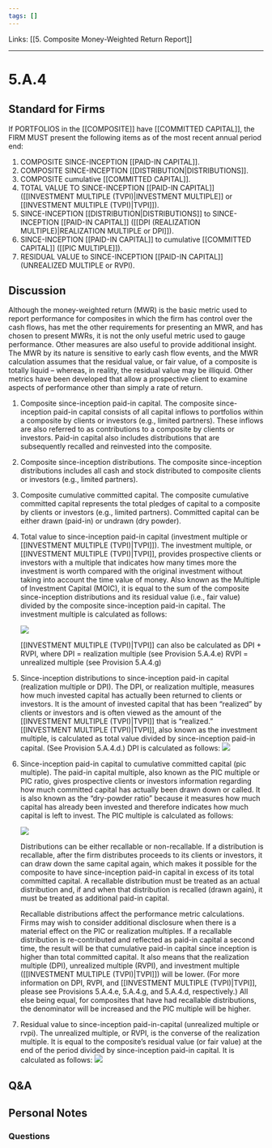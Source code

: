 ```yaml
---
tags: []
---
```

Links: [[5. Composite Money-Weighted Return Report]]
___
# 5.A.4
## Standard for Firms
If PORTFOLIOS in the [[COMPOSITE]] have [[COMMITTED CAPITAL]], the FIRM MUST present the following items as of the most recent annual period end:
1. COMPOSITE SINCE-INCEPTION [[PAID-IN CAPITAL]].
2. COMPOSITE SINCE-INCEPTION [[DISTRIBUTION|DISTRIBUTIONS]].
3. COMPOSITE cumulative [[COMMITTED CAPITAL]].
4. TOTAL VALUE TO SINCE-INCEPTION [[PAID-IN CAPITAL]] ([[INVESTMENT MULTIPLE (TVPI)|INVESTMENT MULTIPLE]] or [[INVESTMENT MULTIPLE (TVPI)|TVPI]]).
5. SINCE-INCEPTION [[DISTRIBUTION|DISTRIBUTIONS]] to SINCE-INCEPTION [[PAID-IN CAPITAL]] ([[DPI (REALIZATION MULTIPLE)|REALIZATION MULTIPLE or DPI]]).
6. SINCE-INCEPTION [[PAID-IN CAPITAL]] to cumulative [[COMMITTED CAPITAL]] ([[PIC MULTIPLE]]).
7. RESIDUAL VALUE to SINCE-INCEPTION [[PAID-IN CAPITAL]] (UNREALIZED MULTIPLE or RVPI).
## Discussion
Although the money-weighted return (MWR) is the basic metric used to report performance for composites in which the firm has control over the cash flows, has met the other requirements for presenting an MWR, and has chosen to present MWRs, it is not the only useful metric used to gauge performance. Other measures are also useful to provide additional insight. The MWR by its nature is sensitive to early cash flow events, and the MWR calculation assumes that the residual value, or fair value, of a composite is totally liquid – whereas, in reality, the residual value may be illiquid. Other metrics have been developed that allow a prospective client to examine aspects of performance other than simply a rate of return.

1. Composite since-inception paid-in capital.
	The composite since-inception paid-in capital consists of all capital inflows to portfolios within a composite by clients or investors (e.g., limited partners). These inflows are also referred to as contributions to a composite by clients or investors. Paid-in capital also includes distributions that are subsequently recalled and reinvested into the composite.

2. Composite since-inception distributions.
	The composite since-inception distributions includes all cash and stock distributed to composite clients or investors (e.g., limited partners).

3. Composite cumulative committed capital.
	The composite cumulative committed capital represents the total pledges of capital to a composite by clients or investors (e.g., limited partners). Committed capital can be either drawn (paid-in) or undrawn (dry powder).

4. Total value to since-inception paid-in capital (investment multiple or [[INVESTMENT MULTIPLE (TVPI)|TVPI]]).
	The investment multiple, or [[INVESTMENT MULTIPLE (TVPI)|TVPI]], provides prospective clients or investors with a multiple that indicates how many times more the investment is worth compared with the original investment without taking into account the time value of money. Also known as the Multiple of Investment Capital (MOIC), it is equal to the sum of the composite since-inception distributions and its residual value (i.e., fair value) divided by the composite since-inception paid-in capital. The investment multiple is calculated as follows:
	
	![](https://www.gipsstandards.org/wp-content/themes/gips/pdf_img/for_firms/4.A.1.24.png)
	
	[[INVESTMENT MULTIPLE (TVPI)|TVPI]] can also be calculated as DPI + RVPI, where	
		DPI = realization multiple (see Provision 5.A.4.e)
		RVPI = unrealized multiple (see Provision 5.A.4.g)

5. Since-inception distributions to since-inception paid-in capital (realization multiple or DPI).
	The DPI, or realization multiple, measures how much invested capital has actually been returned to clients or investors. It is the amount of invested capital that has been “realized” by clients or investors and is often viewed as the amount of the [[INVESTMENT MULTIPLE (TVPI)|TVPI]] that is “realized.” [[INVESTMENT MULTIPLE (TVPI)|TVPI]], also known as the investment multiple, is calculated as total value divided by since-inception paid-in capital. (See Provision 5.A.4.d.) DPI is calculated as follows:
	![](https://www.gipsstandards.org/wp-content/themes/gips/pdf_img/for_firms/4.A.1.25.png)

6. Since-inception paid-in capital to cumulative committed capital (pic multiple).
	The paid-in capital multiple, also known as the PIC multiple or PIC ratio, gives prospective clients or investors information regarding how much committed capital has actually been drawn down or called. It is also known as the “dry-powder ratio” because it measures how much capital has already been invested and therefore indicates how much capital is left to invest. The PIC multiple is calculated as follows:
	
	![](https://www.gipsstandards.org/wp-content/themes/gips/pdf_img/for_firms/4.A.1.26.png)
	
	Distributions can be either recallable or non-recallable. If a distribution is recallable, after the firm distributes proceeds to its clients or investors, it can draw down the same capital again, which makes it possible for the composite to have since-inception paid-in capital in excess of its total committed capital. A recallable distribution must be treated as an actual distribution and, if and when that distribution is recalled (drawn again), it must be treated as additional paid-in capital.
	
	Recallable distributions affect the performance metric calculations. Firms may wish to consider additional disclosure when there is a material effect on the PIC or realization multiples. If a recallable distribution is re-contributed and reflected as paid-in capital a second time, the result will be that cumulative paid-in capital since inception is higher than total committed capital. It also means that the realization multiple (DPI), unrealized multiple (RVPI), and investment multiple ([[INVESTMENT MULTIPLE (TVPI)|TVPI]]) will be lower. (For more information on DPI, RVPI, and [[INVESTMENT MULTIPLE (TVPI)|TVPI]], please see Provisions 5.A.4.e, 5.A.4.g, and 5.A.4.d, respectively.) All else being equal, for composites that have had recallable distributions, the denominator will be increased and the PIC multiple will be higher.

7. Residual value to since-inception paid-in-capital (unrealized multiple or rvpi).
	The unrealized multiple, or RVPI, is the converse of the realization multiple. It is equal to the composite’s residual value (or fair value) at the end of the period divided by since-inception paid-in capital. It is calculated as follows:
	![](https://www.gipsstandards.org/wp-content/themes/gips/pdf_img/for_firms/4.A.1.27.png)
## Q&A

## Personal Notes

### Questions